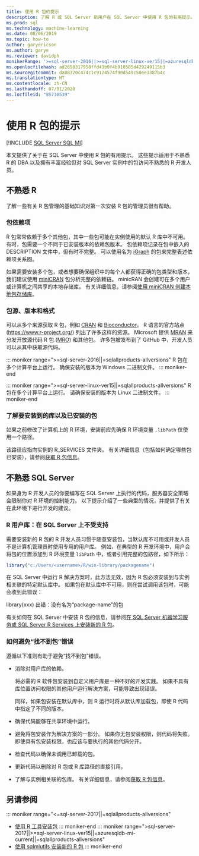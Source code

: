 ```yaml
---
title: 使用 R 包的提示
description: 了解 R 或 SQL Server 新用户在 SQL Server 中使用 R 包的有用提示。
ms.prod: sql
ms.technology: machine-learning
ms.date: 08/06/2019
ms.topic: how-to
author: garyericson
ms.author: garye
ms.reviewer: davidph
monikerRange: '>=sql-server-2016||>=sql-server-linux-ver15||=azuresqldb-mi-current||=sqlallproducts-allversions'
ms.openlocfilehash: ad2650317958ffd43b0f4b910585d429249115b3
ms.sourcegitcommit: da88320c474c1c9124574f90d549c50ee3387b4c
ms.translationtype: HT
ms.contentlocale: zh-CN
ms.lasthandoff: 07/01/2020
ms.locfileid: "85730539"
---
```

# <a name="tips-for-using-r-packages"></a>使用 R 包的提示

[!INCLUDE [SQL Server SQL MI](../../includes/applies-to-version/sql-asdbmi.md)]

本文提供了关于在 SQL Server 中使用 R 包的有用提示。 这些提示适用于不熟悉 R 的 DBA 以及拥有丰富经验但对 SQL Server 实例中的包访问不熟悉的 R 开发人员。

## <a name="if-youre-new-to-r"></a>不熟悉 R

了解一些有关 R 包管理的基础知识对第一次安装 R 包的管理员很有帮助。

### <a name="package-dependencies"></a>包依赖项

R 包常常依赖于多个其他包，其中一些包可能在实例使用的默认 R 库中不可用。 有时，包需要一个不同于已安装版本的依赖包版本。 包依赖项记录在包中嵌入的 DESCRIPTION 文件中，但有时不完整。 可以使用名为 [iGraph](https://igraph.org/r/) 的包来完整表述依赖项关系图。

如果需要安装多个包，或者想要确保组织中的每个人都获得正确的包类型和版本，我们建议使用 [miniCRAN](https://mran.microsoft.com/package/miniCRAN) 包分析完整的依赖链。 minicRAN 会创建可在多个用户或计算机之间共享的本地存储库。 有关详细信息，请参阅[使用 miniCRAN 创建本地包存储库](create-a-local-package-repository-using-minicran.md)。

### <a name="package-sources-versions-and-formats"></a>包源、版本和格式

可以从多个来源获取 R 包，例如 [CRAN](https://cran.r-project.org/) 和 [Bioconductor](https://www.bioconductor.org/)。 R 语言的官方站点 (<https://www.r-project.org/>) 列出了许多这样的资源。 Microsoft 提供 [MRAN](https://mran.microsoft.com/) 来分发开放源代码 R 包 ([MRO](https://mran.microsoft.com/open)) 和其他包。 许多包被发布到了 GitHub 中，开发人员可以从其中获取源代码。

::: moniker range=">=sql-server-2016||=sqlallproducts-allversions"
R 包在多个计算平台上运行。 确保安装的版本为 Windows 二进制文件。
::: moniker-end

::: moniker range=">=sql-server-linux-ver15||=sqlallproducts-allversions"
R 包在多个计算平台上运行。 请确保安装的版本为 Linux 二进制文件。
::: moniker-end

### <a name="know-which-library-youre-installing-to-and-which-packages-are-already-installed"></a>了解要安装到的库以及已安装的包

如果之前修改了计算机上的 R 环境，安装前应先确保 R 环境变量 `.libPath` 仅使用一个路径。

该路径应指向实例的 R_SERVICES 文件夹。 有关详细信息（包括如何确定哪些包已安装），请参阅[获取 R 包信息](../package-management/r-package-information.md)。

## <a name="if-youre-new-to-sql-server"></a>不熟悉 SQL Server

如果身为 R 开发人员的你要编写在 SQL Server 上执行的代码，服务器安全策略会限制你对 R 环境的控制能力。 以下提示介绍了一些典型的情况，并提供了有关在此环境下进行开发的建议。

### <a name="r-user-libraries-not-supported-on-sql-server"></a>R 用户库：在 SQL Server 上不受支持

需要安装新的 R 包的 R 开发人员习惯于随意安装包，当默认库不可用或开发人员不是计算机管理员时使用专用的用户库。 例如，在典型的 R 开发环境中，用户会将包的位置添加到 R 环境变量 `libPath` 中，或者引用完整的包路径，如下所示：

```R
library("c:/Users/<username>/R/win-library/packagename")
```

在 SQL Server 中运行 R 解决方案时，此方法无效，因为 R 包必须安装到与实例相关联的特定默认库中。 如果包在默认库中不可用，则在尝试调用该包时，可能会收到此错误：

library(xxx) 出错：没有名为“package-name”的包 

有关如何在 SQL Server 中安装 R 包的信息，请参阅[在 SQL Server 机器学习服务或 SQL Server R Services 上安装新的 R 包](install-additional-r-packages-on-sql-server.md)。

### <a name="how-to-avoid-package-not-found-errors"></a>如何避免“找不到包”错误

遵循以下准则有助于避免“找不到包”错误。

+ 消除对用户库的依赖。

    将必需的 R 软件包安装到自定义用户库是一种不好的开发实践。 如果不具有库位置访问权限的其他用户运行解决方案，可能导致出现错误。

    同样，如果包安装在默认库中，则 R 运行时将从默认库加载包，即使 R 代码中指定了不同的版本。

+ 确保代码能够在共享环境中运行。

+ 避免将包安装作为解决方案的一部分。 如果你无包安装权限，则代码将失败。 即使具有包安装权限，也应该与要执行的其他代码分开。

+ 检查代码以确保未调用已卸载的包。

+ 更新代码以删除对 R 包或 R 库路径的直接引用。

+ 了解与实例相关联的包库。 有关详细信息，请参阅[获取 R 包信息](../package-management/r-package-information.md)。

## <a name="see-also"></a>另请参阅

::: moniker range="<=sql-server-2017||=sqlallproducts-allversions"
+ [使用 R 工具安装包](install-r-packages-standard-tools.md)
::: moniker-end
::: moniker range=">sql-server-2017||>=sql-server-linux-ver15||=azuresqldb-mi-current||=sqlallproducts-allversions"
+ [使用 sqlmlutils 安装新的 R 包](install-additional-r-packages-on-sql-server.md)
::: moniker-end
